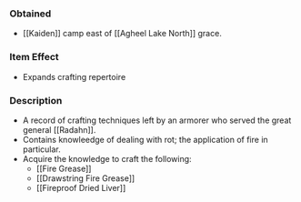 ### Obtained
- [[Kaiden]] camp east of [[Agheel Lake North]] grace.
### Item Effect
- Expands crafting repertoire
### Description
- A record of crafting techniques left by an armorer who served the great general [[Radahn]].
- Contains knowleedge of dealing with rot; the application of fire in particular.
- Acquire the knowledge to craft the following:
	- [[Fire Grease]]
	- [[Drawstring Fire Grease]]
	- [[Fireproof Dried Liver]]